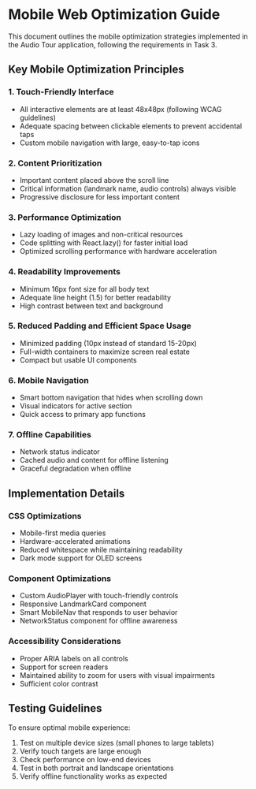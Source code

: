 # Mobile Web Optimization Guide

This document outlines the mobile optimization strategies implemented in the Audio Tour application, following the requirements in Task 3.

## Key Mobile Optimization Principles

### 1. Touch-Friendly Interface
- All interactive elements are at least 48x48px (following WCAG guidelines)
- Adequate spacing between clickable elements to prevent accidental taps
- Custom mobile navigation with large, easy-to-tap icons

### 2. Content Prioritization
- Important content placed above the scroll line
- Critical information (landmark name, audio controls) always visible
- Progressive disclosure for less important content

### 3. Performance Optimization
- Lazy loading of images and non-critical resources
- Code splitting with React.lazy() for faster initial load
- Optimized scrolling performance with hardware acceleration

### 4. Readability Improvements
- Minimum 16px font size for all body text
- Adequate line height (1.5) for better readability
- High contrast between text and background

### 5. Reduced Padding and Efficient Space Usage
- Minimized padding (10px instead of standard 15-20px)
- Full-width containers to maximize screen real estate
- Compact but usable UI components

### 6. Mobile Navigation
- Smart bottom navigation that hides when scrolling down
- Visual indicators for active section
- Quick access to primary app functions

### 7. Offline Capabilities
- Network status indicator
- Cached audio and content for offline listening
- Graceful degradation when offline

## Implementation Details

### CSS Optimizations
- Mobile-first media queries
- Hardware-accelerated animations
- Reduced whitespace while maintaining readability
- Dark mode support for OLED screens

### Component Optimizations
- Custom AudioPlayer with touch-friendly controls
- Responsive LandmarkCard component
- Smart MobileNav that responds to user behavior
- NetworkStatus component for offline awareness

### Accessibility Considerations
- Proper ARIA labels on all controls
- Support for screen readers
- Maintained ability to zoom for users with visual impairments
- Sufficient color contrast

## Testing Guidelines

To ensure optimal mobile experience:
1. Test on multiple device sizes (small phones to large tablets)
2. Verify touch targets are large enough
3. Check performance on low-end devices
4. Test in both portrait and landscape orientations
5. Verify offline functionality works as expected